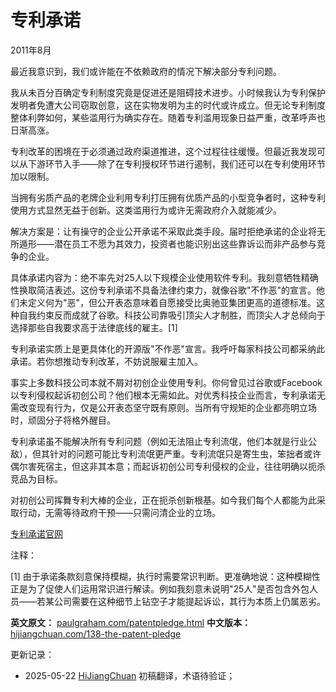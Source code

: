 


# 专利承诺

2011年8月

最近我意识到，我们或许能在不依赖政府的情况下解决部分专利问题。

我从未百分百确定专利制度究竟是促进还是阻碍技术进步。小时候我认为专利保护发明者免遭大公司窃取创意，这在实物发明为主的时代或许成立。但无论专利制度整体利弊如何，某些滥用行为确实存在。随着专利滥用现象日益严重，改革呼声也日渐高涨。

专利改革的困境在于必须通过政府渠道推进，这个过程往往缓慢。但最近我发现可以从下游环节入手——除了在专利授权环节进行遏制，我们还可以在专利使用环节加以限制。

当拥有劣质产品的老牌企业利用专利打压拥有优质产品的小型竞争者时，这种专利使用方式显然无益于创新。这类滥用行为或许无需政府介入就能减少。

解决方案是：让有操守的企业公开承诺不采取此类手段。届时拒绝承诺的企业将无所遁形——潜在员工不愿为其效力，投资者也能识别出这些靠诉讼而非产品参与竞争的企业。

具体承诺内容为：绝不率先对25人以下规模企业使用软件专利。我刻意牺牲精确性换取简洁表述。这份专利承诺不具备法律约束力，就像谷歌"不作恶"的宣言。他们未定义何为"恶"，但公开表态意味着自愿接受比奥驰亚集团更高的道德标准。这种自我约束反而成就了谷歌。科技公司靠吸引顶尖人才制胜，而顶尖人才总倾向于选择那些自我要求高于法律底线的雇主。[1]

专利承诺实质上是更具体化的开源版"不作恶"宣言。我呼吁每家科技公司都采纳此承诺。若你想推动专利改革，不妨说服雇主加入。

事实上多数科技公司本就不屑对初创企业使用专利。你何曾见过谷歌或Facebook以专利侵权起诉初创公司？他们根本无需如此。对优秀科技企业而言，专利承诺无需改变现有行为，仅是公开表态坚守既有原则。当所有守规矩的企业都亮明立场时，顽固分子将格外醒目。

专利承诺虽不能解决所有专利问题（例如无法阻止专利流氓，他们本就是行业公敌），但其针对的问题可能比专利流氓更严重。专利流氓只是寄生虫，笨拙者或许偶尔害死宿主，但这非其本意；而起诉初创公司专利侵权的企业，往往明确以扼杀竞品为目标。

对初创公司挥舞专利大棒的企业，正在扼杀创新根基。如今我们每个人都能为此采取行动，无需等待政府干预——只需问清企业的立场。

[专利承诺官网](http://thepatentpledge.org)

注释：

[1] 由于承诺条款刻意保持模糊，执行时需要常识判断。更准确地说：这种模糊性正是为了促使人们运用常识进行解读。例如我刻意未说明"25人"是否包含外包人员——若某公司需要在这种细节上钻空子才能提起诉讼，其行为本质上仍属恶劣。

**英文原文：** [paulgraham.com/patentpledge.html](https://paulgraham.com/patentpledge.html)
**中文版本：** [hijiangchuan.com/138-the-patent-pledge](https://hijiangchuan.com/138-the-patent-pledge)



更新记录：
- 2025-05-22 [HiJiangChuan](https://hijiangchuan.com) 初稿翻译，术语待验证；
